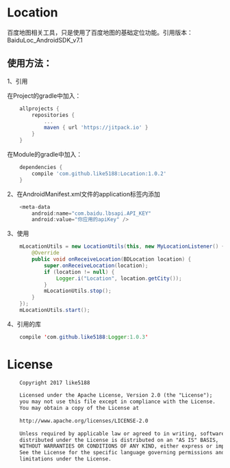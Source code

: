 # Location

百度地图相关工具，只是使用了百度地图的基础定位功能。引用版本：BaiduLoc_AndroidSDK_v7.1

## 使用方法：

1、引用

在Project的gradle中加入：
```groovy
    allprojects {
        repositories {
            ...
            maven { url 'https://jitpack.io' }
        }
    }
```
在Module的gradle中加入：
```groovy
    dependencies {
        compile 'com.github.like5188:Location:1.0.2'
    }
```
2、在AndroidManifest.xml文件的application标签内添加
```java
    <meta-data
        android:name="com.baidu.lbsapi.API_KEY"
        android:value="你应用的apiKey" />  
```
3、使用
```java
    mLocationUtils = new LocationUtils(this, new MyLocationListener() {
        @Override
        public void onReceiveLocation(BDLocation location) {
            super.onReceiveLocation(location);
            if (location != null) {
                Logger.i("Location", location.getCity());
            }
            mLocationUtils.stop();
        }
    });
    mLocationUtils.start();
```
4、引用的库
```java
    compile 'com.github.like5188:Logger:1.0.3'
```
# License
```xml
    Copyright 2017 like5188
    
    Licensed under the Apache License, Version 2.0 (the "License");
    you may not use this file except in compliance with the License.
    You may obtain a copy of the License at
    
    http://www.apache.org/licenses/LICENSE-2.0
    
    Unless required by applicable law or agreed to in writing, software
    distributed under the License is distributed on an "AS IS" BASIS,
    WITHOUT WARRANTIES OR CONDITIONS OF ANY KIND, either express or implied.
    See the License for the specific language governing permissions and
    limitations under the License.